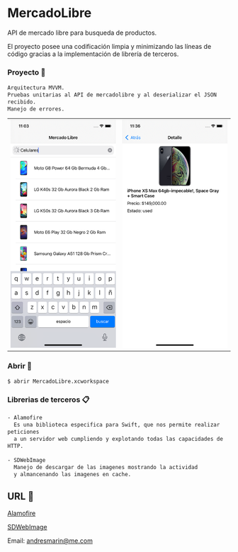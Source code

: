# MercadoLibre

API de mercado libre para busqueda de productos.

El proyecto posee una codificación limpia y minimizando las líneas de código gracias a la implementación de librería de terceros.

### Proyecto 🔧
```
Arquitectura MVVM.
Pruebas unitarias al API de mercadolibre y al deserializar el JSON recibido.
Manejo de errores.
```

<table>
<tbody>
<tr>
<td><img src="https://github.com/andriunet/MercadoLibre/blob/main/Screen%20Shot1.png"/></td>
<td><img src="https://github.com/andriunet/MercadoLibre/blob/main/Screen%20Shot2.png"/></td>
</tr>
</tbody>
</table>

### Abrir 🔧

```
$ abrir MercadoLibre.xcworkspace
```

### Librerias de terceros 📋
```
- Alamofire
  Es una biblioteca especifica para Swift, que nos permite realizar peticiones 
  a un servidor web cumpliendo y explotando todas las capacidades de HTTP.
  
- SDWebImage
  Manejo de descargar de las imagenes mostrando la actividad
  y almancenando las imagenes en cache.
```

## URL 📖

[Alamofire](https://github.com/Alamofire/Alamofire)

[SDWebImage](https://github.com/SDWebImage/SDWebImage)

Email: andresmarin@me.com
